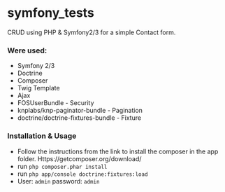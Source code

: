 symfony_tests
=============

CRUD using PHP & Symfony2/3 for a simple Contact form.

### Were used:

- Symfony 2/3
- Doctrine
- Composer
- Twig Template
- Ajax
- FOSUserBundle - Security
- knplabs/knp-paginator-bundle - Pagination
- doctrine/doctrine-fixtures-bundle - Fixture

### Installation & Usage

* Follow the instructions from the link to install the composer in the app folder. Https://getcomposer.org/download/
* run ``` php composer.phar install ```
* run ``` php app/console doctrine:fixtures:load ```
* User: ``` admin ``` password: ``` admin ```


